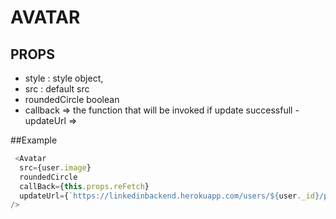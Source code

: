 # AVATAR


## PROPS

- style : style object,
- src : default src
- roundedCircle boolean
- callback => the function that will be invoked if update successfull
-updateUrl =>


##Example 

```js
 <Avatar
  src={user.image}
  roundedCircle
  callBack={this.props.reFetch}
  updateUrl={`https://linkedinbackend.herokuapp.com/users/${user._id}/photo`}
/>
```
